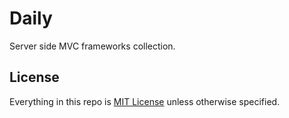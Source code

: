 Daily
=====

Server side MVC frameworks collection.


## License

Everything in this repo is [MIT License](LICENSE) unless otherwise specified.
